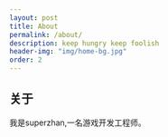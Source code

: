 ```yaml
---
layout: post
title: About
permalink: /about/
description: keep hungry keep foolish
header-img: "img/home-bg.jpg"
order: 2
---
```


## 关于

我是superzhan,一名游戏开发工程师。